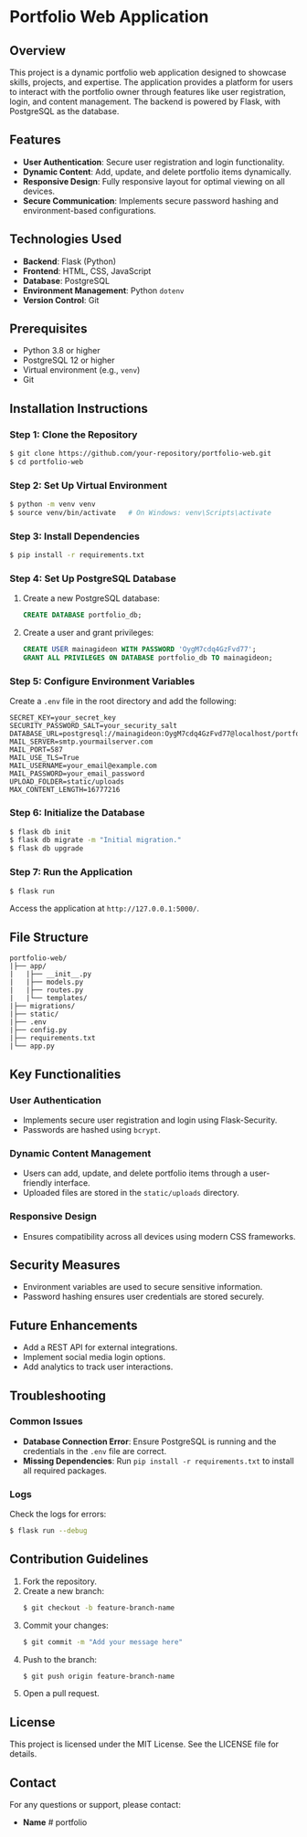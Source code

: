 # Portfolio Web Application

## Overview
This project is a dynamic portfolio web application designed to showcase skills, projects, and expertise. The application provides a platform for users to interact with the portfolio owner through features like user registration, login, and content management. The backend is powered by Flask, with PostgreSQL as the database.


## Features
- **User Authentication**: Secure user registration and login functionality.
- **Dynamic Content**: Add, update, and delete portfolio items dynamically.
- **Responsive Design**: Fully responsive layout for optimal viewing on all devices.
- **Secure Communication**: Implements secure password hashing and environment-based configurations.

## Technologies Used
- **Backend**: Flask (Python)
- **Frontend**: HTML, CSS, JavaScript
- **Database**: PostgreSQL
- **Environment Management**: Python `dotenv`
- **Version Control**: Git

## Prerequisites
- Python 3.8 or higher
- PostgreSQL 12 or higher
- Virtual environment (e.g., `venv`)
- Git

## Installation Instructions

### Step 1: Clone the Repository
```bash
$ git clone https://github.com/your-repository/portfolio-web.git
$ cd portfolio-web
```

### Step 2: Set Up Virtual Environment
```bash
$ python -m venv venv
$ source venv/bin/activate   # On Windows: venv\Scripts\activate
```

### Step 3: Install Dependencies
```bash
$ pip install -r requirements.txt
```

### Step 4: Set Up PostgreSQL Database
1. Create a new PostgreSQL database:
   ```sql
   CREATE DATABASE portfolio_db;
   ```
2. Create a user and grant privileges:
   ```sql
   CREATE USER mainagideon WITH PASSWORD 'OygM7cdq4GzFvd77';
   GRANT ALL PRIVILEGES ON DATABASE portfolio_db TO mainagideon;
   ```

### Step 5: Configure Environment Variables
Create a `.env` file in the root directory and add the following:
```
SECRET_KEY=your_secret_key
SECURITY_PASSWORD_SALT=your_security_salt
DATABASE_URL=postgresql://mainagideon:OygM7cdq4GzFvd77@localhost/portfolio_db
MAIL_SERVER=smtp.yourmailserver.com
MAIL_PORT=587
MAIL_USE_TLS=True
MAIL_USERNAME=your_email@example.com
MAIL_PASSWORD=your_email_password
UPLOAD_FOLDER=static/uploads
MAX_CONTENT_LENGTH=16777216
```

### Step 6: Initialize the Database
```bash
$ flask db init
$ flask db migrate -m "Initial migration."
$ flask db upgrade
```

### Step 7: Run the Application
```bash
$ flask run
```
Access the application at `http://127.0.0.1:5000/`.

## File Structure
```
portfolio-web/
|├── app/
|   |├── __init__.py
|   |├── models.py
|   |├── routes.py
|   |└── templates/
|├── migrations/
|├── static/
|├── .env
|├── config.py
|├── requirements.txt
|└── app.py
```

## Key Functionalities

### User Authentication
- Implements secure user registration and login using Flask-Security.
- Passwords are hashed using `bcrypt`.

### Dynamic Content Management
- Users can add, update, and delete portfolio items through a user-friendly interface.
- Uploaded files are stored in the `static/uploads` directory.

### Responsive Design
- Ensures compatibility across all devices using modern CSS frameworks.

## Security Measures
- Environment variables are used to secure sensitive information.
- Password hashing ensures user credentials are stored securely.

## Future Enhancements
- Add a REST API for external integrations.
- Implement social media login options.
- Add analytics to track user interactions.

## Troubleshooting

### Common Issues
- **Database Connection Error**: Ensure PostgreSQL is running and the credentials in the `.env` file are correct.
- **Missing Dependencies**: Run `pip install -r requirements.txt` to install all required packages.

### Logs
Check the logs for errors:
```bash
$ flask run --debug
```

## Contribution Guidelines
1. Fork the repository.
2. Create a new branch:
   ```bash
   $ git checkout -b feature-branch-name
   ```
3. Commit your changes:
   ```bash
   $ git commit -m "Add your message here"
   ```
4. Push to the branch:
   ```bash
   $ git push origin feature-branch-name
   ```
5. Open a pull request.

## License
This project is licensed under the MIT License. See the LICENSE file for details.

## Contact
For any questions or support, please contact:
- **Name**
#   p o r t f o l i o 
 
 
